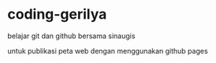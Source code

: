 # coding-gerilya
belajar git dan github bersama sinaugis

untuk publikasi peta web dengan menggunakan github pages